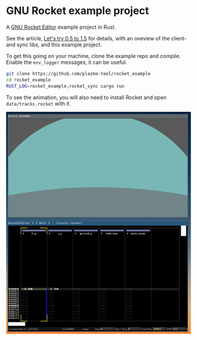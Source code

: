 # GNU Rocket example project

A [GNU Rocket Editor][rocket] example project in Rust.

See the article, [Let's try 0.5 to 1.5][article] for details, with an oveview of
the client- and sync libs, and this example project.

To get this going on your machine, clone the example repo and compile. Enable
the `env_logger` messages, it can be useful.

~~~ bash
git clone https://github.com/plazma-tool/rocket_example
cd rocket_example
RUST_LOG=rocket_example,rocket_sync cargo run
~~~

To see the animation, you will also need to install Rocket and open
`data/tracks.rocket` with it.

![rocket example](images/rocket-example-demo.gif)

[article]: https://make-a-demo-tool-in-rust.github.io/2-0-lets-try-0-5-to-1-5.html
[rocket]: https://github.com/emoon/rocket
